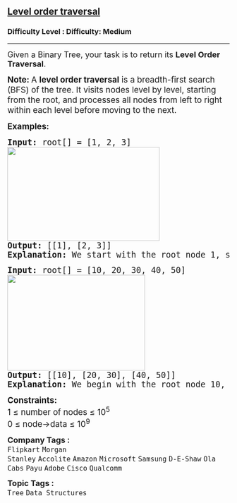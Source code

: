 <h2><a href="https://www.geeksforgeeks.org/problems/level-order-traversal/1">Level order traversal</a></h2><h3>Difficulty Level : Difficulty: Medium</h3><hr><div class="problems_problem_content__Xm_eO"><p><span style="font-size: 14pt;"><span style="font-size: 18px;">Given a Binary Tree, your task is to return its&nbsp;</span><strong style="font-size: 18px;">Level Order Traversal</strong><span style="font-size: 18px;">.</span></span></p>
<p><strong><span style="font-size: 18.6667px;">Note:&nbsp;</span></strong><span style="font-family: -apple-system, BlinkMacSystemFont, 'Segoe UI', Roboto, Oxygen, Ubuntu, Cantarell, 'Open Sans', 'Helvetica Neue', sans-serif; font-size: 14pt;">A <strong>level order traversal</strong> is a breadth-first search (BFS) of the tree. It visits nodes level by level, starting from the root, and processes all nodes from left to right within each level before moving to the next.</span></p>
<p><span style="font-size: 14pt;"><strong>Examples:</strong></span></p>
<pre><span style="font-size: 14pt;"><strong>Input:</strong> root[] = [1, 2, 3]<br><img src="https://media.geeksforgeeks.org/img-practice/prod/addEditProblem/700511/Web/Other/blobid0_1758799933.webp" width="345" height="213">
<strong>Output: </strong>[[1], [2, 3]]<br><strong>Explanation: </strong></span><span style="font-size: 18.6667px;">We start with the root node 1, so the first level of the traversal is [1]. Then we move to its children 2 and 3, which form the next level, giving the final output [[1], [2, 3]].</span></pre>
<pre><span style="font-size: 14pt;"><strong>Input:</strong> root[] = [10, 20, 30, 40, 50]<br><img src="https://media.geeksforgeeks.org/img-practice/prod/addEditProblem/700511/Web/Other/blobid1_1758800199.webp" width="312" height="217">
<strong>Output: </strong>[[10], [20, 30], [40, 50]]<br><strong>Explanation: </strong></span><span style="font-size: 18.6667px;">We begin with the root node 10, which forms the first level as [10]. Its children 20 and 30 make up the second level, and their children 40 and 50 form the third level, resulting in [[10], [20, 30], [40, 50]].</span></pre>
<p><span style="font-size: 14pt;"><strong>Constraints:<br></strong></span><span style="font-size: 14pt;">1 ≤ number of nodes ≤ 10<sup>5<br></sup></span><span style="font-size: 14pt;">0 ≤ node-&gt;data ≤ 10<sup>9</sup></span></p></div><p><span style=font-size:18px><strong>Company Tags : </strong><br><code>Flipkart</code>&nbsp;<code>Morgan Stanley</code>&nbsp;<code>Accolite</code>&nbsp;<code>Amazon</code>&nbsp;<code>Microsoft</code>&nbsp;<code>Samsung</code>&nbsp;<code>D-E-Shaw</code>&nbsp;<code>Ola Cabs</code>&nbsp;<code>Payu</code>&nbsp;<code>Adobe</code>&nbsp;<code>Cisco</code>&nbsp;<code>Qualcomm</code>&nbsp;<br><p><span style=font-size:18px><strong>Topic Tags : </strong><br><code>Tree</code>&nbsp;<code>Data Structures</code>&nbsp;